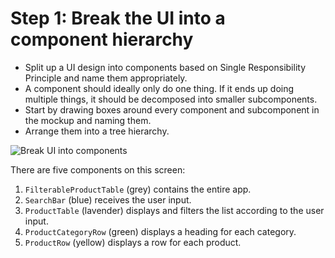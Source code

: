 # Step 1: Break the UI into a component hierarchy 

- Split up a UI design into components based on Single Responsibility Principle and name them appropriately.
- A component should ideally only do one thing. If it ends up doing multiple things, it should be decomposed into smaller subcomponents.
- Start by drawing boxes around every component and subcomponent in the mockup and naming them.
- Arrange them into a tree hierarchy.


![Break UI into components](https://react.dev/images/docs/s_thinking-in-react_ui_outline.png)

There are five components on this screen:

1. `FilterableProductTable` (grey) contains the entire app.
2. `SearchBar` (blue) receives the user input.
3. `ProductTable` (lavender) displays and filters the list according to the user input.
4. `ProductCategoryRow` (green) displays a heading for each category.
5. `ProductRow` (yellow) displays a row for each product.
